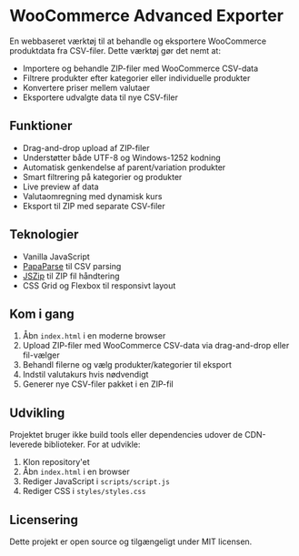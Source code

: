 # WooCommerce Advanced Exporter

En webbaseret værktøj til at behandle og eksportere WooCommerce produktdata fra CSV-filer. Dette værktøj gør det nemt at:

- Importere og behandle ZIP-filer med WooCommerce CSV-data
- Filtrere produkter efter kategorier eller individuelle produkter
- Konvertere priser mellem valutaer
- Eksportere udvalgte data til nye CSV-filer

## Funktioner

- Drag-and-drop upload af ZIP-filer
- Understøtter både UTF-8 og Windows-1252 kodning
- Automatisk genkendelse af parent/variation produkter
- Smart filtrering på kategorier og produkter
- Live preview af data
- Valutaomregning med dynamisk kurs
- Eksport til ZIP med separate CSV-filer

## Teknologier

- Vanilla JavaScript
- [PapaParse](https://www.papaparse.com/) til CSV parsing
- [JSZip](https://stuk.github.io/jszip/) til ZIP fil håndtering
- CSS Grid og Flexbox til responsivt layout

## Kom i gang

1. Åbn `index.html` i en moderne browser
2. Upload ZIP-filer med WooCommerce CSV-data via drag-and-drop eller fil-vælger
3. Behandl filerne og vælg produkter/kategorier til eksport
4. Indstil valutakurs hvis nødvendigt
5. Generer nye CSV-filer pakket i en ZIP-fil

## Udvikling

Projektet bruger ikke build tools eller dependencies udover de CDN-leverede biblioteker. For at udvikle:

1. Klon repository'et
2. Åbn `index.html` i en browser
3. Rediger JavaScript i `scripts/script.js`
4. Rediger CSS i `styles/styles.css`

## Licensering

Dette projekt er open source og tilgængeligt under MIT licensen.